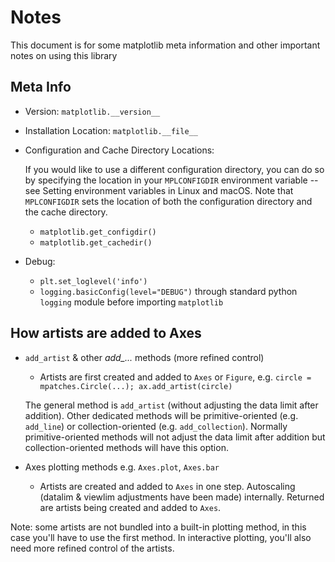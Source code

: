 # Notes

This document is for some matplotlib meta information and other important notes on using this library

## Meta Info

* Version: `matplotlib.__version__`

* Installation Location: `matplotlib.__file__`

* Configuration and Cache Directory Locations: <br/>

    If you would like to use a different configuration directory, you can do so by specifying the location in your `MPLCONFIGDIR` environment variable -- see Setting environment variables in Linux and macOS. Note that `MPLCONFIGDIR` sets the location of both the configuration directory and the cache directory.

    * `matplotlib.get_configdir()`
    * `matplotlib.get_cachedir()`

* Debug: 

    * `plt.set_loglevel('info')` 
    * `logging.basicConfig(level="DEBUG")` through standard python `logging` module before importing `matplotlib`

## How artists are added to Axes 
* `add_artist` & other *add_...* methods (more refined control)
    * Artists are first created and added to `Axes` or `Figure`, e.g. `circle = mpatches.Circle(...); ax.add_artist(circle)` <br/>

    The general method is `add_artist` (without adjusting the data limit after addition). Other dedicated methods will be primitive-oriented (e.g. `add_line`) or collection-oriented (e.g. `add_collection`). Normally primitive-oriented methods will not adjust the data limit after addition but collection-oriented methods will have this option.

* Axes plotting methods e.g. `Axes.plot`, `Axes.bar` 

    * Artists are created and added to `Axes` in one step. Autoscaling (datalim & viewlim adjustments have been made) internally. Returned are artists being created and added to `Axes`.

Note: some artists are not bundled into a built-in plotting method, in this case you'll have to use the first method. In interactive plotting, you'll also need more refined control of the artists.

